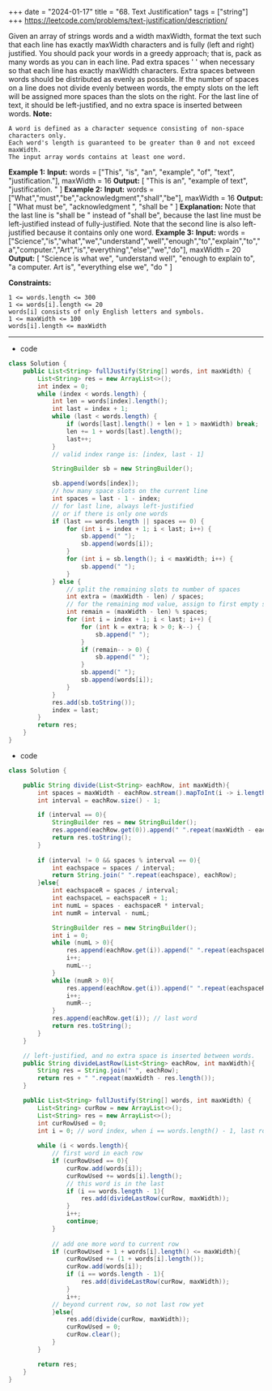 +++ 
date = "2024-01-17"
title = "68. Text Justification"
tags = ["string"]
+++
https://leetcode.com/problems/text-justification/description/

Given an array of strings words and a width maxWidth, format the text such that each line has exactly maxWidth characters and is fully (left and right) justified.
You should pack your words in a greedy approach; that is, pack as many words as you can in each line. Pad extra spaces ' ' when necessary so that each line has exactly maxWidth characters.
Extra spaces between words should be distributed as evenly as possible. If the number of spaces on a line does not divide evenly between words, the empty slots on the left will be assigned more spaces than the slots on the right.
For the last line of text, it should be left-justified, and no extra space is inserted between words.
**Note:**
 	
	A word is defined as a character sequence consisting of non-space characters only. 	
	Each word's length is guaranteed to be greater than 0 and not exceed maxWidth. 	
	The input array words contains at least one word. 
**Example 1:**
**Input:** words = ["This", "is", "an", "example", "of", "text", "justification."], maxWidth = 16 **Output:** [    "This    is    an",    "example  of text",    "justification.  " ]
**Example 2:**
**Input:** words = ["What","must","be","acknowledgment","shall","be"], maxWidth = 16 **Output:** [   "What   must   be",   "acknowledgment  ",   "shall be        " ] **Explanation:** Note that the last line is "shall be " instead of "shall be", because the last line must be left-justified instead of fully-justified. Note that the second line is also left-justified because it contains only one word.
**Example 3:**
**Input:** words = ["Science","is","what","we","understand","well","enough","to","explain","to","a","computer.","Art","is","everything","else","we","do"], maxWidth = 20 **Output:** [   "Science  is  what we", "understand      well",   "enough to explain to",   "a  computer.  Art is",   "everything  else  we",   "do                  " ]
 
**Constraints:**
 	
	1 <= words.length <= 300 	
	1 <= words[i].length <= 20 	
	words[i] consists of only English letters and symbols. 	
	1 <= maxWidth <= 100 	
	words[i].length <= maxWidth
---
- code
```java
class Solution {
    public List<String> fullJustify(String[] words, int maxWidth) {
        List<String> res = new ArrayList<>();
        int index = 0;
        while (index < words.length) {
            int len = words[index].length();
            int last = index + 1;
            while (last < words.length) {
                if (words[last].length() + len + 1 > maxWidth) break;
                len += 1 + words[last].length();
                last++;
            }
            // valid index range is: [index, last - 1]

            StringBuilder sb = new StringBuilder();

            sb.append(words[index]);
            // how many space slots on the current line
            int spaces = last - 1 - index;
            // for last line, always left-justified
            // or if there is only one words
            if (last == words.length || spaces == 0) {
                for (int i = index + 1; i < last; i++) {
                    sb.append(" ");
                    sb.append(words[i]);
                }
                for (int i = sb.length(); i < maxWidth; i++) {
                    sb.append(" ");
                }
            } else {
                // split the remaining slots to number of spaces
                int extra = (maxWidth - len) / spaces;
                // for the remaining mod value, assign to first empty slots
                int remain = (maxWidth - len) % spaces;
                for (int i = index + 1; i < last; i++) {
                    for (int k = extra; k > 0; k--) {
                        sb.append(" ");
                    }
                    if (remain-- > 0) {
                        sb.append(" ");
                    }
                    sb.append(" ");
                    sb.append(words[i]);
                }
            }
            res.add(sb.toString());
            index = last;
        }
        return res;
    }
}
```
- code
```java
class Solution {

    public String divide(List<String> eachRow, int maxWidth){
        int spaces = maxWidth - eachRow.stream().mapToInt(i -> i.length()).sum();
        int interval = eachRow.size() - 1;

        if (interval == 0){
            StringBuilder res = new StringBuilder();
            res.append(eachRow.get(0)).append(" ".repeat(maxWidth - eachRow.get(0).length()));
            return res.toString();
        } 
            
        if (interval != 0 && spaces % interval == 0){
            int eachspace = spaces / interval;
            return String.join(" ".repeat(eachspace), eachRow);
        }else{
            int eachspaceR = spaces / interval;
            int eachspaceL = eachspaceR + 1;
            int numL = spaces - eachspaceR * interval;
            int numR = interval - numL;

            StringBuilder res = new StringBuilder();
            int i = 0;
            while (numL > 0){
                res.append(eachRow.get(i)).append(" ".repeat(eachspaceL));
                i++;
                numL--;
            }
            while (numR > 0){
                res.append(eachRow.get(i)).append(" ".repeat(eachspaceR));
                i++;
                numR--;
            }
            res.append(eachRow.get(i)); // last word
            return res.toString();
        }
    }

    // left-justified, and no extra space is inserted between words.
    public String divideLastRow(List<String> eachRow, int maxWidth){
        String res = String.join(" ", eachRow);
        return res + " ".repeat(maxWidth - res.length());
    }

    public List<String> fullJustify(String[] words, int maxWidth) {
        List<String> curRow = new ArrayList<>();
        List<String> res = new ArrayList<>();
        int curRowUsed = 0;
        int i = 0; // word index, when i == words.length() - 1, last row
  
        while (i < words.length){
            // first word in each row
            if (curRowUsed == 0){
                curRow.add(words[i]);
                curRowUsed += words[i].length();
                // this word is in the last 
                if (i == words.length - 1){
                    res.add(divideLastRow(curRow, maxWidth));
                }
                i++;
                continue;
            }
            
            // add one more word to current row
            if (curRowUsed + 1 + words[i].length() <= maxWidth){
                curRowUsed += (1 + words[i].length());
                curRow.add(words[i]);
                if (i == words.length - 1){
                    res.add(divideLastRow(curRow, maxWidth));
                }
                i++;
            // beyond current row, so not last row yet
            }else{
                res.add(divide(curRow, maxWidth));
                curRowUsed = 0;
                curRow.clear();
            }
        }

        return res;
    }
}
```
